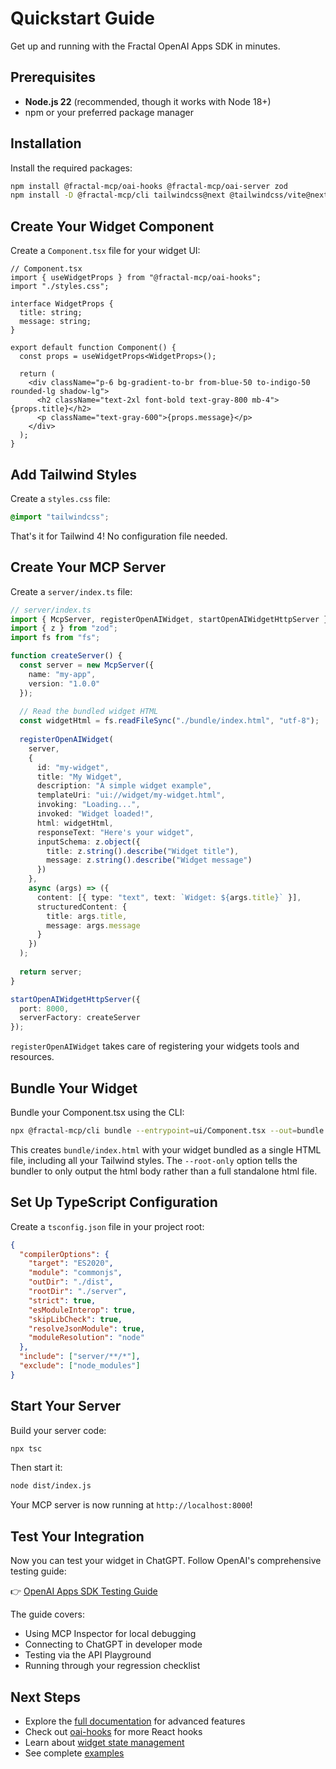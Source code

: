 # Quickstart Guide

Get up and running with the Fractal OpenAI Apps SDK in minutes.

## Prerequisites

- **Node.js 22** (recommended, though it works with Node 18+)
- npm or your preferred package manager

## Installation

Install the required packages:

```bash
npm install @fractal-mcp/oai-hooks @fractal-mcp/oai-server zod
npm install -D @fractal-mcp/cli tailwindcss@next @tailwindcss/vite@next
```

## Create Your Widget Component

Create a `Component.tsx` file for your widget UI:

```tsx
// Component.tsx
import { useWidgetProps } from "@fractal-mcp/oai-hooks";
import "./styles.css";

interface WidgetProps {
  title: string;
  message: string;
}

export default function Component() {
  const props = useWidgetProps<WidgetProps>();
  
  return (
    <div className="p-6 bg-gradient-to-br from-blue-50 to-indigo-50 rounded-lg shadow-lg">
      <h2 className="text-2xl font-bold text-gray-800 mb-4">{props.title}</h2>
      <p className="text-gray-600">{props.message}</p>
    </div>
  );
}
```

## Add Tailwind Styles

Create a `styles.css` file:

```css
@import "tailwindcss";
```

That's it for Tailwind 4! No configuration file needed.

## Create Your MCP Server

Create a `server/index.ts` file:

```typescript
// server/index.ts
import { McpServer, registerOpenAIWidget, startOpenAIWidgetHttpServer } from "@fractal-mcp/oai-server";
import { z } from "zod";
import fs from "fs";

function createServer() {
  const server = new McpServer({ 
    name: "my-app", 
    version: "1.0.0" 
  });
  
  // Read the bundled widget HTML
  const widgetHtml = fs.readFileSync("./bundle/index.html", "utf-8");
  
  registerOpenAIWidget(
    server,
    {
      id: "my-widget",
      title: "My Widget",
      description: "A simple widget example",
      templateUri: "ui://widget/my-widget.html",
      invoking: "Loading...",
      invoked: "Widget loaded!",
      html: widgetHtml,
      responseText: "Here's your widget",
      inputSchema: z.object({
        title: z.string().describe("Widget title"),
        message: z.string().describe("Widget message")
      })
    },
    async (args) => ({
      content: [{ type: "text", text: `Widget: ${args.title}` }],
      structuredContent: { 
        title: args.title,
        message: args.message
      }
    })
  );
  
  return server;
}

startOpenAIWidgetHttpServer({
  port: 8000,
  serverFactory: createServer
});
```

`registerOpenAIWidget` takes care of registering your widgets tools and resources.

## Bundle Your Widget

Bundle your Component.tsx using the CLI:

```bash
npx @fractal-mcp/cli bundle --entrypoint=ui/Component.tsx --out=bundle --root-only --inline-js --inline-css
```

This creates `bundle/index.html` with your widget bundled as a single HTML file, including all your Tailwind styles.
The `--root-only` option tells the bundler to only output the html body rather than a full standalone html file.

## Set Up TypeScript Configuration

Create a `tsconfig.json` file in your project root:

```json
{
  "compilerOptions": {
    "target": "ES2020",
    "module": "commonjs",
    "outDir": "./dist",
    "rootDir": "./server",
    "strict": true,
    "esModuleInterop": true,
    "skipLibCheck": true,
    "resolveJsonModule": true,
    "moduleResolution": "node"
  },
  "include": ["server/**/*"],
  "exclude": ["node_modules"]
}
```

## Start Your Server

Build your server code:

```bash
npx tsc
```

Then start it:

```bash
node dist/index.js
```

Your MCP server is now running at `http://localhost:8000`!

## Test Your Integration

Now you can test your widget in ChatGPT. Follow OpenAI's comprehensive testing guide:

👉 [OpenAI Apps SDK Testing Guide](https://developers.openai.com/apps-sdk/deploy/testing)

The guide covers:
- Using MCP Inspector for local debugging
- Connecting to ChatGPT in developer mode
- Testing via the API Playground
- Running through your regression checklist

## Next Steps

- Explore the [full documentation](../README.md) for advanced features
- Check out [oai-hooks](../packages/oai-hooks/README.md) for more React hooks
- Learn about [widget state management](../packages/oai-hooks/README.md#usewidgetstate)
- See complete [examples](../apps/examples)


